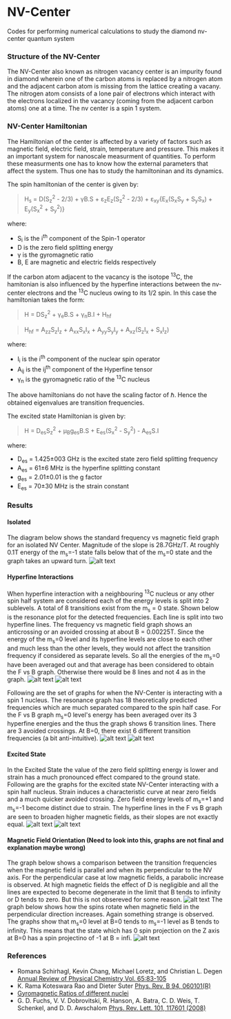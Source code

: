 # NV-Center
Codes for performing numerical calculations to study the diamond nv-center quantum system
### Structure of the NV-Center
The NV-Center also known as nitrogen vacancy center is an impurity found in diamond wherein one of the carbon atoms is replaced by a nitrogen atom and the adjacent carbon atom is missing from the lattice creating a vacany. The nitrogen atom consists of a lone pair of electrons which interact with the electrons localized in the vacancy (coming from the adjacent carbon atoms) one at a time. The nv center is a spin 1 system.
### NV-Center Hamiltonian
The Hamiltonian of the center is affected by a variety of factors such as magnetic field, electric field, strain, temperature and pressure. This makes it an important system for nanoscale measurment of quantities. To perform these measurments one has to know how the external parameters that affect the system. Thus one has to study the hamiltoninan and its dynamics.

The spin hamiltonian of the center is given by:
> H<sub>s</sub> = D(S<sub>z</sub><sup>2</sup> - 2/3) + &#947;B.S + &#949;<sub>z</sub>E<sub>z</sub>(S<sub>z</sub><sup>2</sup> - 2/3) + &#949;<sub>xy</sub>{E<sub>x</sub>(S<sub>x</sub>S<sub>y</sub> + S<sub>y</sub>S<sub>x</sub>) + E<sub>y</sub>(S<sub>x</sub><sup>2</sup> + S<sub>y</sub><sup>2</sup>)}

where:
- S<sub>i</sub> is the i<sup>th</sup> component of the Spin-1 operator
- D is the zero field splitting energy
- &#947; is the gyromagnetic ratio
- B, E are magnetic and electric fields respectively

If the carbon atom adjacent to the vacancy is the isotope <sup>13</sup>C, the hamitonian is also influenced by the hyperfine interactions between the nv-center electrons and the <sup>13</sup>C nucleus owing to its 1/2 spin. In this case the hamiltonian takes the form:
> H = DS<sub>z</sub><sup>2</sup> + &#947;<sub>e</sub>B.S + &#947;<sub>n</sub>B.I + H<sub>hf</sub>

> H<sub>hf</sub> = A<sub>zz</sub>S<sub>z</sub>I<sub>z</sub> +  A<sub>xx</sub>S<sub>x</sub>I<sub>x</sub> +  A<sub>yy</sub>S<sub>y</sub>I<sub>y</sub> +  A<sub>xz</sub>(S<sub>z</sub>I<sub>x</sub> + S<sub>x</sub>I<sub>z</sub>)

where:
- I<sub>i</sub> is the i<sup>th</sup> component of the nuclear spin operator
- A<sub>ij</sub> is the ij<sup>th</sup> component of the Hyperfine tensor
- &#947;<sub>n</sub> is the gyromagnetic ratio of the <sup>13</sup>C nucleus

The above hamiltonians do not have the scaling factor of &#8463;. Hence the obtained eigenvalues are transition frequencies.

The excited state Hamiltonian is given by:
> H = D<sub>es</sub>S<sub>z</sub><sup>2</sup> + &#956;<sub>B</sub>g<sub>es</sub>B.S + E<sub>es</sub>(S<sub>x</sub><sup>2</sup> - S<sub>y</sub><sup>2</sup>) - A<sub>es</sub>S.I

where:
- D<sub>es</sub> = 1.425&#177;003 GHz is the excited state zero field splitting frequency
- A<sub>es</sub> = 61&#177;6 MHz is the hyperfine splitting constant
- g<sub>es</sub> = 2.01&#177;0.01 is the g factor
- E<sub>es</sub> = 70&#177;30 MHz is the strain constant

### Results

#### Isolated
The diagram below shows the standard frequency vs magnetic field graph for an isolated NV Center. Magnitude of the slope is 28.7GHz/T. At roughly 0.1T energy of the m<sub>s</sub>=-1 state falls below that of the m<sub>s</sub>=0 state and the graph takes an upward turn.
![alt text](https://github.com/neelpar/NV-Center/blob/master/isolated.png?raw=true)


#### Hyperfine Interactions
When hyperfine interaction with a neighbouring <sup>13</sup>C nucleus or any other spin half system are considered each of the energy levels is split into 2 sublevels. A total of 8 transitions exist from the m<sub>s</sub> = 0 state. Shown below is the resonance plot for the detected frequencies. Each line is split into two hyperfine lines. The frequency vs magnetic field graph shows an anticrossing or an avoided crossing at about B = 0.00225T. Since the energy of the m<sub>s</sub>=0 level and its hyperfine levels are close to each other and much less than the other levels, they would not affect the transition frequency if considered as separate levels. So all the energies of the m<sub>s</sub>=0 have been averaged out and that average has been considered to obtain the F vs B graph. Otherwise there would be 8 lines and not 4 as in the graph.
![alt text](https://github.com/neelpar/NV-Center/blob/master/spin1-spinhalf-reso.png?raw=true)
![alt text](https://github.com/neelpar/NV-Center/blob/master/spin1-spinhalf.png?raw=true)

Following are the set of graphs for when the NV-Center is interacting with a spin 1 nucleus. The resonance graph has 18 theoretically predicted frequencies which are much separated compared to the spin half case. For the F vs B graph m<sub>s</sub>=0 level's energy has been averaged over its 3 hyperfine energies and the thus the graph shows 6 transition lines. There are 3 avoided crossings. At B=0, there exist 6 different transition frequencies (a bit anti-intuitive).
![alt text](https://github.com/neelpar/NV-Center/blob/master/spin1-spin1-reso.png?raw=true)
![alt text](https://github.com/neelpar/NV-Center/blob/master/spin1-spin1.png?raw=true)


#### Excited State
In the Excited State the value of the zero field splitting energy is lower and strain has a much pronounced effect compared to the ground state. Following are the graphs for the excited state NV-Center interacting with a spin half nucleus. Strain induces a characteristic curve at near zero fields and a much quicker avoided crossing. Zero field energy levels of m<sub>s</sub>=+1 and m<sub>s</sub>=-1 become distinct due to strain. The hyperfine lines in the F vs B graph are seen to broaden higher magnetic fields, as their slopes are not exactly equal.
![alt text](https://github.com/neelpar/NV-Center/blob/master/excited_state_reso.png?raw=true)
![alt text](https://github.com/neelpar/NV-Center/blob/master/excited_state.png?raw=true)


#### Magnetic Field Orientation (Need to look into this, graphs are not final and explanation maybe wrong)
The graph below shows a comparison between the transition frequencies when the magnetic field is parallel and when its perpendicular to the NV axis. For the perpendicular case at low magnetic fields, a parabolic increase is observed. At high magnetic fields the effect of D is negligible and all the lines are expected to become degenerate in the limit that B tends to infinity or D tends to zero. But this is not obsereved for some reason.
![alt text](https://github.com/neelpar/NV-Center/blob/master/field_direction.png?raw=true)
The graph below shows how the spins rotate when magnetic field in the perpendicular direction increases. Again something strange is observed. The graphs show that m<sub>s</sub>=0 level at B=0 tends to m<sub>s</sub>=-1 level as B tends to infinity. This means that the state which has 0 spin projection on the Z axis at B=0 has a spin projectino of -1 at B = infi.
![alt text](https://github.com/neelpar/NV-Center/blob/master/spin_projections.png?raw=true)


### References 
- Romana Schirhagl, Kevin Chang, Michael Loretz, and Christian L. Degen [Annual Review of Physical Chemistry Vol. 65:83-105](https://www.annualreviews.org/doi/abs/10.1146/annurev-physchem-040513-103659)
- K. Rama Koteswara Rao and Dieter Suter [Phys. Rev. B 94, 060101(R)](https://journals.aps.org/prb/abstract/10.1103/PhysRevB.94.060101)
- [Gyromagnetic Ratios of different nuclei](https://home.uni-leipzig.de/energy/pdf/freuse4.pdf)
- G. D. Fuchs, V. V. Dobrovitski, R. Hanson, A. Batra, C. D. Weis, T. Schenkel, and D. D. Awschalom [Phys. Rev. Lett. 101, 117601 (2008)](https://link.aps.org/doi/10.1103/PhysRevLett.101.117601)

